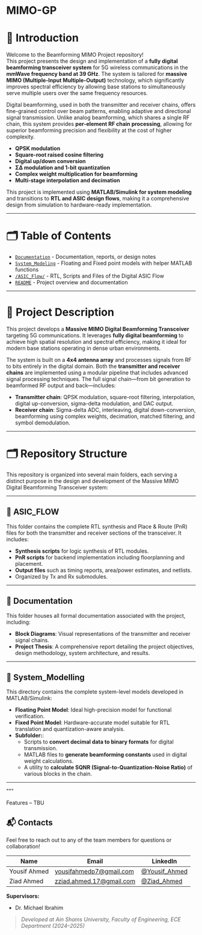 # MIMO-GP

# 📘 Introduction

Welcome to the Beamforming MIMO Project repository!  
This project presents the design and implementation of a **fully digital beamforming transceiver system** for 5G wireless communications in the **mmWave frequency band at 39 GHz**. The system is tailored for **massive MIMO (Multiple-Input Multiple-Output)** technology, which significantly improves spectral efficiency by allowing base stations to simultaneously serve multiple users over the same frequency resources.

Digital beamforming, used in both the transmitter and receiver chains, offers fine-grained control over beam patterns, enabling adaptive and directional signal transmission. Unlike analog beamforming, which shares a single RF chain, this system provides **per-element RF chain processing**, allowing for superior beamforming precision and flexibility at the cost of higher complexity.
- **QPSK modulation**
- **Square-root raised cosine filtering**
- **Digital up/down conversion**
- **ΣΔ modulation and 1-bit quantization**
- **Complex weight multiplication for beamforming**
- **Multi-stage interpolation and decimation**


This project is implemented using **MATLAB/Simulink for system modeling** and transitions to **RTL and ASIC design flows**, making it a comprehensive design from simulation to hardware-ready implementation.

---



# 🗂️ Table of Contents

- [`Documentation`](./Documentation) - Documentation, reports, or design notes  
- [`System_Modeling`](./System_Modeling) - Floating and Fixed point models with helper MATLAB functions  
- [`/ASIC_Flow/`](./ASIC_Flow) - RTL, Scripts and Files of the Digital ASIC Flow  
- [`README`](./README.md) - Project overview and documentation  

---

# 📌 Project Description

This project develops a **Massive MIMO Digital Beamforming Transceiver** targeting 5G communications. It leverages **fully digital beamforming** to achieve high spatial resolution and spectral efficiency, making it ideal for modern base stations operating in dense urban environments.

The system is built on a **4x4 antenna array** and processes signals from RF to bits entirely in the digital domain. Both the **transmitter and receiver chains** are implemented using a modular pipeline that includes advanced signal processing techniques.
The full signal chain—from bit generation to beamformed RF output and back—includes:
- **Transmitter chain**: QPSK modulation, square-root filtering, interpolation, digital up-conversion, sigma-delta modulation, and DAC output.
- **Receiver chain**: Sigma-delta ADC, interleaving, digital down-conversion, beamforming using complex weights, decimation, matched filtering, and symbol demodulation.
---

# 🗂️ Repository Structure

This repository is organized into several main folders, each serving a distinct purpose in the design and development of the Massive MIMO Digital Beamforming Transceiver system:

---

## 📁 ASIC_FLOW

This folder contains the complete RTL synthesis and Place & Route (PnR) files for both the transmitter and receiver sections of the transceiver. It includes:

- **Synthesis scripts** for logic synthesis of RTL modules.
- **PnR scripts** for backend implementation including floorplanning and placement.
- **Output files** such as timing reports, area/power estimates, and netlists.
- Organized by Tx and Rx submodules.

---

## 📁 Documentation

This folder houses all formal documentation associated with the project, including:

- **Block Diagrams**: Visual representations of the transmitter and receiver signal chains.
- **Project Thesis**: A comprehensive report detailing the project objectives, design methodology, system architecture, and results.

---

## 📁 System_Modelling

This directory contains the complete system-level models developed in MATLAB/Simulink:

- **Floating Point Model**: Ideal high-precision model for functional verification.
- **Fixed Point Model**: Hardware-accurate model suitable for RTL translation and quantization-aware analysis.
- **Subfolder:**:
  - Scripts to **convert decimal data to binary formats** for digital transmission.
  - MATLAB files to **generate beamforming constants** used in digital weight calculations.
  - A utility to **calculate SQNR (Signal-to-Quantization-Noise Ratio)** of various blocks in the chain.

---

"""


Features – TBU



## 📬 Contacts

Feel free to reach out to any of the team members for questions or collaboration!

| Name              | Email                       | LinkedIn                                                                        |
|-------------------|-----------------------------|---------------------------------------------------------------------------------|
| Yousif Ahmed      | yousifahmedp7@gmail.com     | [@Yousif_Ahmed](https://www.linkedin.com/in/yousif-ahmed-a97766252/)     |
| Ziad Ahmed        | zziad.ahmed.17@gmail.com    | [@Ziad_Ahmed](https://www.linkedin.com/in/ziad-ahmed-02620b249?utm_source=share&utm_campaign=share_via&utm_content=profile&utm_medium=android_app)|


**Supervisors:**
- Dr. Michael Ibrahim

> _Developed at Ain Shams University, Faculty of Engineering, ECE Department (2024–2025)_

